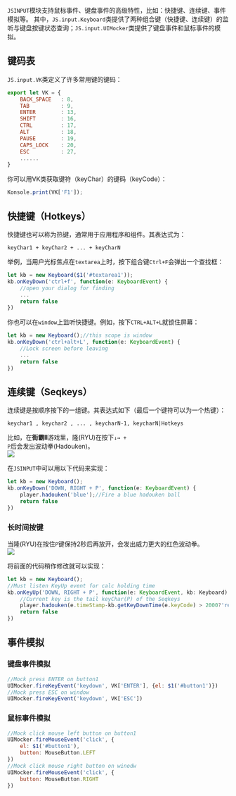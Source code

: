<code>JSINPUT</code>模块支持鼠标事件、键盘事件的高级特性，比如：快捷键、连续键、事件模拟等。
其中，<code>JS.input.Keyboard</code>类提供了两种组合键（快捷键、连续键）的监听与键盘按键状态查询；<code>JS.input.UIMocker</code>类提供了键盘事件和鼠标事件的模拟。

## 键码表
<code>JS.input.VK</code>类定义了许多常用键的键码：
```javascript
export let VK = {
    BACK_SPACE   : 8,   
    TAB          : 9,   
    ENTER        : 13,  
    SHIFT        : 16,  
    CTRL         : 17,  
    ALT          : 18,  
    PAUSE        : 19,  
    CAPS_LOCK    : 20,  
    ESC          : 27,
    ......
}            
```
你可以用VK类获取键符（keyChar）的键码（keyCode）：
```javascript
Konsole.print(VK['F1']);
```

## 快捷键（Hotkeys）
快捷键也可以称为热键，通常用于应用程序和组件。其表达式为：
```text
keyChar1 + keyChar2 + ... + keyCharN
```

举例，当用户光标焦点在<code>textarea</code>上时，按下组合键<code>Ctrl+F</code>会弹出一个查找框：
```javascript
let kb = new Keyboard($1('#textarea1'));
kb.onKeyDown('ctrl+f', function(e: KeyboardEvent) {
    //open your dialog for finding
    ...
    return false
})
```

你也可以在<code>window</code>上监听快捷键。例如，按下<code>CTRL+ALT+L</code>就锁住屏幕：
```javascript
let kb = new Keyboard();//this scope is window
kb.onKeyDown('ctrl+alt+L', function(e: KeyboardEvent) {
    //Lock screen before leaving 
    ...
    return false
})
```

## 连续键（Seqkeys）
连续键是按顺序按下的一组键。其表达式如下（最后一个键符可以为一个热键）：
```text
keychar1 , keychar2 , ... , keycharN-1, keycharN|Hotkeys 
```

比如，在<b>街霸II</b>游戏里，隆(RYU)在按下<code>↓→ + P</code>后会发出波动拳(Hadouken)。<br>
<img src="assets/images/ryu-hado-blue.gif" />

在<code>JSINPUT</code>中可以用以下代码来实现：
```javascript
let kb = new Keyboard();
kb.onKeyDown('DOWN, RIGHT + P', function(e: KeyboardEvent) {
    player.hadouken('blue');//Fire a blue hadouken ball
    return false
})
```

### 长时间按键
当隆(RYU)在按住<code>P</code>键保持2秒后再放开，会发出威力更大的红色波动拳。<br>
<img src="assets/images/ryu-hado-red.gif" />

将前面的代码稍作修改就可以实现：
```javascript
let kb = new Keyboard();
//Must listen KeyUp event for calc holding time
kb.onKeyUp('DOWN, RIGHT + P', function(e: KeyboardEvent, kb: Keyboard) {
    //Current key is the tail keyChar(P) of the Seqkeys
    player.hadouken(e.timeStamp-kb.getKeyDownTime(e.keyCode) > 2000?'red':'blue');
    return false
})
```

## 事件模拟

### 键盘事件模拟
```javascript
//Mock press ENTER on button1
UIMocker.fireKeyEvent('keydown', VK['ENTER'], {el: $1('#button1')})
//Mock press ESC on window
UIMocker.fireKeyEvent('keydown', VK['ESC'])
```

### 鼠标事件模拟
```javascript
//Mock click mouse left button on button1
UIMocker.fireMouseEvent('click', {
    el: $1('#button1'),
    button: MouseButton.LEFT
})
//Mock click mouse right button on winodw
UIMocker.fireMouseEvent('click', {
    button: MouseButton.RIGHT
})
```